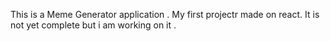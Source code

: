 This is a Meme Generator application . My first projectr made on react. It is not yet complete but i am working on it .

